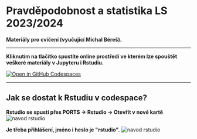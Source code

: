 # Pravděpodobnost a statistika LS 2023/2024

**Materiály pro cvičení (vyučující Michal Béreš).**

<hr>

**Kliknutím na tlačítko spustíte online prostředí ve kterém lze spouštět veškeré materiály v Jupyteru i Rstudiu.**


<!-- badges: start -->
[![Open in GitHub Codespaces](https://github.com/codespaces/badge.svg)](https://codespaces.new/Beremi/PS_course_cz?quickstart=1)
<!-- badges: end -->

<hr>

## Jak se dostat k Rstudiu v codespace?
**Rstudio se spustí přes PORTS -> Rstudio -> Otevřít v nové kartě**
![navod rstudio](/img/codespaces_navod_rstudio1.png)

**Je třeba přihlášení, jméno i heslo je "rstudio".**
![navod rstudio](/img/codespaces_navod_rstudio2.png)